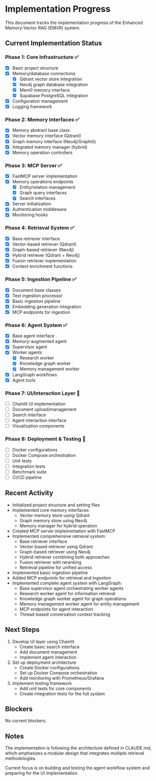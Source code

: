 # Implementation Progress

This document tracks the implementation progress of the Enhanced Memory-Vector RAG (EMVR) system.

## Current Implementation Status

### Phase 1: Core Infrastructure ✅

- [x] Basic project structure
- [x] Memory/database connections
  - [x] Qdrant vector store integration
  - [x] Neo4j graph database integration
  - [x] Mem0 memory interface
  - [x] Supabase PostgreSQL integration
- [x] Configuration management
- [x] Logging framework

### Phase 2: Memory Interfaces ✅

- [x] Memory abstract base class
- [x] Vector memory interface (Qdrant)
- [x] Graph memory interface (Neo4j/Graphiti)
- [x] Integrated memory manager (hybrid)
- [x] Memory operation controllers

### Phase 3: MCP Server ✅

- [x] FastMCP server implementation
- [x] Memory operations endpoints
  - [x] Entity/relation management
  - [x] Graph query interfaces
  - [x] Search interfaces
- [x] Server initialization
- [x] Authentication middleware
- [x] Monitoring hooks

### Phase 4: Retrieval System ✅

- [x] Base retriever interface
- [x] Vector-based retriever (Qdrant)
- [x] Graph-based retriever (Neo4j)
- [x] Hybrid retriever (Qdrant + Neo4j)
- [x] Fusion retriever implementation
- [x] Context enrichment functions

### Phase 5: Ingestion Pipeline ✅

- [x] Document base classes
- [x] Text ingestion processor
- [x] Basic ingestion pipeline
- [x] Embedding generation integration
- [x] MCP endpoints for ingestion

### Phase 6: Agent System ✅

- [x] Base agent interface
- [x] Memory-augmented agent
- [x] Supervisor agent
- [x] Worker agents
  - [x] Research worker
  - [x] Knowledge graph worker
  - [x] Memory management worker
- [x] LangGraph workflows
- [x] Agent tools

### Phase 7: UI/Interaction Layer 🔄

- [ ] Chainlit UI implementation
- [ ] Document upload/management
- [ ] Search interface
- [ ] Agent interaction interface
- [ ] Visualization components

### Phase 8: Deployment & Testing 🔄

- [ ] Docker configurations
- [ ] Docker Compose orchestration
- [ ] Unit tests
- [ ] Integration tests
- [ ] Benchmark suite
- [ ] CI/CD pipeline

## Recent Activity

- Initialized project structure and setting files
- Implemented core memory interfaces:
  - Vector memory store using Qdrant
  - Graph memory store using Neo4j
  - Memory manager for hybrid operation
- Created MCP server implementation with FastMCP
- Implemented comprehensive retrieval system:
  - Base retriever interface
  - Vector-based retriever using Qdrant
  - Graph-based retriever using Neo4j
  - Hybrid retriever combining both approaches
  - Fusion retriever with reranking
  - Retrieval pipeline for unified access
- Implemented basic ingestion pipeline
- Added MCP endpoints for retrieval and ingestion
- Implemented complete agent system with LangGraph:
  - Base supervisor agent orchestrating worker agents
  - Research worker agent for information retrieval
  - Knowledge graph worker agent for graph operations
  - Memory management worker agent for entity management
  - MCP endpoints for agent interaction
  - Thread-based conversation context tracking

## Next Steps

1. Develop UI layer using Chainlit
   - Create basic search interface
   - Add document management
   - Implement agent interaction
2. Set up deployment architecture
   - Create Docker configurations
   - Set up Docker Compose orchestration
   - Add monitoring with Prometheus/Grafana
3. Implement testing framework
   - Add unit tests for core components
   - Create integration tests for the full system

## Blockers

No current blockers.

## Notes

The implementation is following the architecture defined in CLAUDE.md, which emphasizes a modular design that integrates multiple retrieval methodologies.

Current focus is on building and testing the agent workflow system and preparing for the UI implementation.
